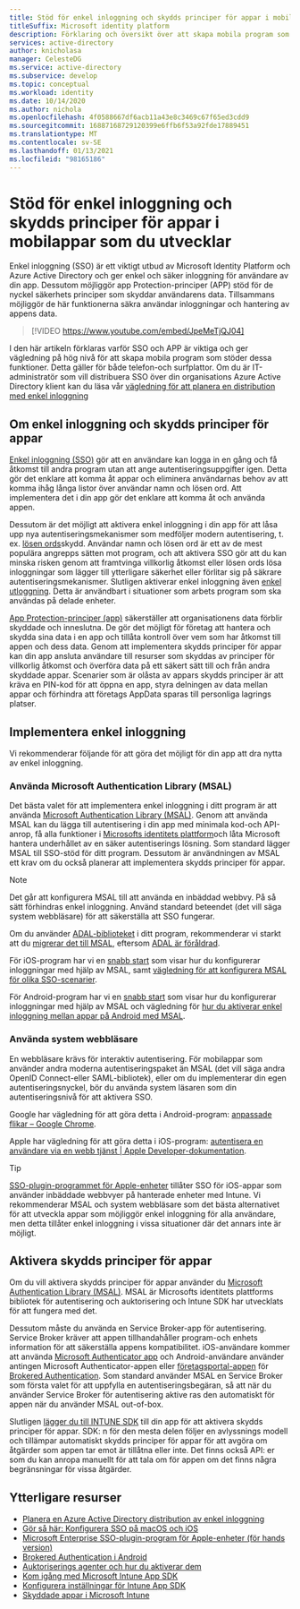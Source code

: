 ```yaml
---
title: Stöd för enkel inloggning och skydds principer för appar i mobilappar som du utvecklar | Azure
titleSuffix: Microsoft identity platform
description: Förklaring och översikt över att skapa mobila program som stöder enkel inloggning och appars skydds principer med hjälp av Microsoft Identity Platform och integrering med Azure Active Directory.
services: active-directory
author: knicholasa
manager: CelesteDG
ms.service: active-directory
ms.subservice: develop
ms.topic: conceptual
ms.workload: identity
ms.date: 10/14/2020
ms.author: nichola
ms.openlocfilehash: 4f0588667df6acb11a43e8c3469c67f65ed3cdd9
ms.sourcegitcommit: 16887168729120399e6ffb6f53a92fde17889451
ms.translationtype: MT
ms.contentlocale: sv-SE
ms.lasthandoff: 01/13/2021
ms.locfileid: "98165186"
---
```

# <a name="support-single-sign-on-and-app-protection-policies-in-mobile-apps-you-develop"></a>Stöd för enkel inloggning och skydds principer för appar i mobilappar som du utvecklar

Enkel inloggning (SSO) är ett viktigt utbud av Microsoft Identity Platform och Azure Active Directory och ger enkel och säker inloggning för användare av din app. Dessutom möjliggör app Protection-principer (APP) stöd för de nyckel säkerhets principer som skyddar användarens data. Tillsammans möjliggör de här funktionerna säkra användar inloggningar och hantering av appens data.

> [!VIDEO https://www.youtube.com/embed/JpeMeTjQJ04]

I den här artikeln förklaras varför SSO och APP är viktiga och ger vägledning på hög nivå för att skapa mobila program som stöder dessa funktioner. Detta gäller för både telefon-och surfplattor. Om du är IT-administratör som vill distribuera SSO över din organisations Azure Active Directory klient kan du läsa vår [vägledning för att planera en distribution med enkel inloggning](../manage-apps/plan-sso-deployment.md)

## <a name="about-single-sign-on-and-app-protection-policies"></a>Om enkel inloggning och skydds principer för appar

[Enkel inloggning (SSO)](../manage-apps/plan-sso-deployment.md) gör att en användare kan logga in en gång och få åtkomst till andra program utan att ange autentiseringsuppgifter igen. Detta gör det enklare att komma åt appar och eliminera användarnas behov av att komma ihåg långa listor över användar namn och lösen ord. Att implementera det i din app gör det enklare att komma åt och använda appen.

Dessutom är det möjligt att aktivera enkel inloggning i din app för att låsa upp nya autentiseringsmekanismer som medföljer modern autentisering, t. ex. [lösen ords](../authentication/concept-authentication-passwordless.md)skydd. Användar namn och lösen ord är ett av de mest populära angrepps sätten mot program, och att aktivera SSO gör att du kan minska risken genom att framtvinga villkorlig åtkomst eller lösen ords lösa inloggningar som lägger till ytterligare säkerhet eller förlitar sig på säkrare autentiseringsmekanismer. Slutligen aktiverar enkel inloggning även [enkel utloggning](v2-protocols-oidc.md#single-sign-out). Detta är användbart i situationer som arbets program som ska användas på delade enheter.

[App Protection-principer (app)](/mem/intune/apps/app-protection-policy) säkerställer att organisationens data förblir skyddade och inneslutna. De gör det möjligt för företag att hantera och skydda sina data i en app och tillåta kontroll över vem som har åtkomst till appen och dess data. Genom att implementera skydds principer för appar kan din app ansluta användare till resurser som skyddas av principer för villkorlig åtkomst och överföra data på ett säkert sätt till och från andra skyddade appar. Scenarier som är olåsta av appars skydds principer är att kräva en PIN-kod för att öppna en app, styra delningen av data mellan appar och förhindra att företags AppData sparas till personliga lagrings platser.

## <a name="implementing-single-sign-on"></a>Implementera enkel inloggning

Vi rekommenderar följande för att göra det möjligt för din app att dra nytta av enkel inloggning.

### <a name="use-the-microsoft-authentication-library-msal"></a>Använda Microsoft Authentication Library (MSAL)

Det bästa valet för att implementera enkel inloggning i ditt program är att använda [Microsoft Authentication Library (MSAL)](msal-overview.md). Genom att använda MSAL kan du lägga till autentisering i din app med minimala kod-och API-anrop, få alla funktioner i [Microsofts identitets plattform](./index.yml)och låta Microsoft hantera underhållet av en säker autentiserings lösning. Som standard lägger MSAL till SSO-stöd för ditt program. Dessutom är användningen av MSAL ett krav om du också planerar att implementera skydds principer för appar.

> [!NOTE]
> Det går att konfigurera MSAL till att använda en inbäddad webbvy. På så sätt förhindras enkel inloggning. Använd standard beteendet (det vill säga system webbläsare) för att säkerställa att SSO fungerar.

Om du använder [ADAL-biblioteket](../azuread-dev/active-directory-authentication-libraries.md) i ditt program, rekommenderar vi starkt att du [migrerar det till MSAL](msal-migration.md), eftersom [ADAL är föråldrad](https://techcommunity.microsoft.com/t5/azure-active-directory-identity/update-your-applications-to-use-microsoft-authentication-library/ba-p/1257363).

För iOS-program har vi en [snabb start](quickstart-v2-ios.md) som visar hur du konfigurerar inloggningar med hjälp av MSAL, samt [vägledning för att konfigurera MSAL för olika SSO-scenarier](single-sign-on-macos-ios.md).

För Android-program har vi en [snabb start](quickstart-v2-android.md) som visar hur du konfigurerar inloggningar med hjälp av MSAL och vägledning för [hur du aktiverar enkel inloggning mellan appar på Android med MSAL](msal-android-single-sign-on.md).

### <a name="use-the-system-web-browser"></a>Använda system webbläsare

En webbläsare krävs för interaktiv autentisering. För mobilappar som använder andra moderna autentiseringspaket än MSAL (det vill säga andra OpenID Connect-eller SAML-bibliotek), eller om du implementerar din egen autentiseringsnyckel, bör du använda system läsaren som din autentiseringsnivå för att aktivera SSO.

Google har vägledning för att göra detta i Android-program: [anpassade flikar – Google Chrome](https://developer.chrome.com/multidevice/android/customtabs).

Apple har vägledning för att göra detta i iOS-program: [autentisera en användare via en webb tjänst | Apple Developer-dokumentation](https://developer.apple.com/documentation/authenticationservices/authenticating_a_user_through_a_web_service).

> [!TIP]
> [SSO-plugin-programmet för Apple-enheter](apple-sso-plugin.md) tillåter SSO för iOS-appar som använder inbäddade webbvyer på hanterade enheter med Intune. Vi rekommenderar MSAL och system webbläsare som det bästa alternativet för att utveckla appar som möjliggör enkel inloggning för alla användare, men detta tillåter enkel inloggning i vissa situationer där det annars inte är möjligt.

## <a name="enable-app-protection-policies"></a>Aktivera skydds principer för appar

Om du vill aktivera skydds principer för appar använder du [Microsoft Authentication Library (MSAL)](msal-overview.md). MSAL är Microsofts identitets plattforms bibliotek för autentisering och auktorisering och Intune SDK har utvecklats för att fungera med det.

Dessutom måste du använda en Service Broker-app för autentisering. Service Broker kräver att appen tillhandahåller program-och enhets information för att säkerställa appens kompatibilitet. iOS-användare kommer att använda [Microsoft Authenticator app](../user-help/user-help-auth-app-sign-in.md) och Android-användare använder antingen Microsoft Authenticator-appen eller [företagsportal-appen](https://play.google.com/store/apps/details?id=com.microsoft.windowsintune.companyportal) för [Brokered Authentication](./msal-android-single-sign-on.md). Som standard använder MSAL en Service Broker som första valet för att uppfylla en autentiseringsbegäran, så att när du använder Service Broker för autentisering aktive ras den automatiskt för appen när du använder MSAL out-of-box.

Slutligen [lägger du till INTUNE SDK](/mem/intune/developer/app-sdk-get-started) till din app för att aktivera skydds principer för appar. SDK: n för den mesta delen följer en avlyssnings modell och tillämpar automatiskt skydds principer för appar för att avgöra om åtgärder som appen tar emot är tillåtna eller inte. Det finns också API: er som du kan anropa manuellt för att tala om för appen om det finns några begränsningar för vissa åtgärder.

## <a name="additional-resources"></a>Ytterligare resurser

- [Planera en Azure Active Directory distribution av enkel inloggning](../manage-apps/plan-sso-deployment.md)
- [Gör så här: Konfigurera SSO på macOS och iOS](single-sign-on-macos-ios.md)
- [Microsoft Enterprise SSO-plugin-program för Apple-enheter (för hands version)](apple-sso-plugin.md)
- [Brokered Authentication i Android](./msal-android-single-sign-on.md)
- [Auktoriserings agenter och hur du aktiverar dem](./msal-android-single-sign-on.md)
- [Kom igång med Microsoft Intune App SDK](/mem/intune/developer/app-sdk-get-started)
- [Konfigurera inställningar för Intune App SDK](/mem/intune/developer/app-sdk-ios#configure-settings-for-the-intune-app-sdk)
- [Skyddade appar i Microsoft Intune](/mem/intune/apps/apps-supported-intune-apps)
